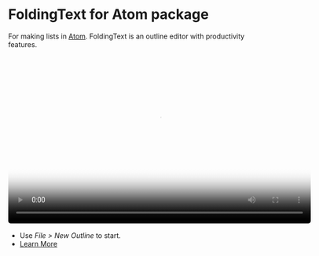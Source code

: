 # FoldingText for Atom package

For making lists in [Atom](https://atom.io). FoldingText is an outline editor with productivity features.

<video style="border-radius: 5px; margin: 1rem 0; display: block; " width="616" height="340" poster="poster.png" autoplay="" loop="">
  <source src="http://foldingtext.s3.amazonaws.com/foldingtext-for-atom-demo.mp4" type="video/mp4">
  Your browser does not support the video tag.
</video>

- Use *File > New Outline* to start.
- [Learn More](http://www.foldingtext.com/foldingtext-for-atom)
